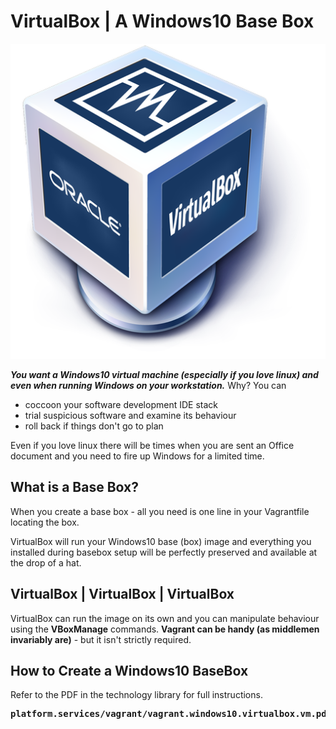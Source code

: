 
<!--
{
  "keywords": [ "virtualbox", "oracle virtualbox", "windows 10" ],
  "original-name": "installing-windows10-on-vagrant-vm"
}
-->

# VirtualBox | A Windows10 Base Box

<img id="right40" src="/media/virtualbox-logo-square.png" title="Oracle VirtualBox Logo" />

***You want a Windows10 virtual machine (especially if you love linux) and even when running Windows on your workstation.*** Why? You can

- coccoon your software development IDE stack
- trial suspicious software and examine its behaviour
- roll back if things don't go to plan

Even if you love linux there will be times when you are sent an Office document and you need to fire up Windows for a limited time.

## What is a Base Box?

When you create a base box - all you need is one line in your Vagrantfile locating the box.

VirtualBox will run your Windows10 base  (box) image and everything you installed during basebox setup will be perfectly preserved and available at the drop of a hat.

## VirtualBox | VirtualBox | VirtualBox

VirtualBox can run the image on its own and you can manipulate behaviour using the **VBoxManage** commands. **Vagrant can be handy (as middlemen invariably are)** - but it isn't strictly required.


## How to Create a Windows10 BaseBox

Refer to the PDF in the technology library for full instructions.

<strong>
<pre>
platform.services/vagrant/vagrant.windows10.virtualbox.vm.pdf
</pre>
</strong>

